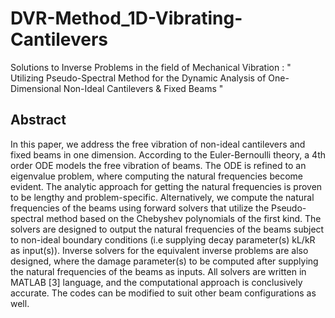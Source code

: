 # DVR-Method_1D-Vibrating-Cantilevers
Solutions to Inverse Problems in the field of Mechanical Vibration : " Utilizing Pseudo-Spectral Method for the Dynamic Analysis of One-Dimensional Non-Ideal Cantilevers &amp; Fixed Beams "

## Abstract
In this paper, we address the free vibration of non-ideal cantilevers and fixed beams in
one dimension. According to the Euler-Bernoulli theory, a 4th order ODE models the free
vibration of beams. The ODE is refined to an eigenvalue problem, where computing the natural
frequencies become evident. The analytic approach for getting the natural frequencies is proven
to be lengthy and problem-specific. Alternatively, we compute the natural frequencies of the
beams using forward solvers that utilize the Pseudo-spectral method based on the Chebyshev
polynomials of the first kind. The solvers are designed to output the natural frequencies of
the beams subject to non-ideal boundary conditions (i.e supplying decay parameter(s) kL/kR
as input(s)). Inverse solvers for the equivalent inverse problems are also designed, where the
damage parameter(s) to be computed after supplying the natural frequencies of the beams as
inputs. All solvers are written in MATLAB [3] language, and the computational approach is
conclusively accurate. The codes can be modified to suit other beam configurations as well.
